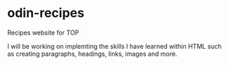 # odin-recipes
Recipes website for TOP


I will be working on implemting the skills I have learned within HTML such as creating paragraphs, headings, links, images and more.